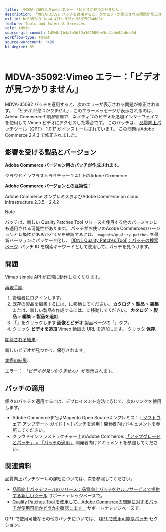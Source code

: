 ```yaml
---
title: 「MDVA-35092:Vimeo エラー：「ビデオが見つかりません」」
description: 「MDVA-35092 パッチを適用すると、次のエラーが表示される問題が修正されます。*"Video not Found"* このエラーメッセージが表示されるのは、Adobe Commerceの製品管理で、ネイティブのビデオを追加インターフェイスを使用して Vimeo ビデオにアクセスした場合です。 このパッチは、[Quality Patches Tool （QPT） ] （/help/announcements/adobe-commerce-announcements/magento-quality-patches-released-new-tool-to-self-serve-quality-patches.md） 1.0.17 がインストールされている場合に利用できます。 この問題はAdobe Commerce 2.4.3 で修正されました。'
exl-id: bc0952d9-1ea4-417c-926c-96875984d82c
feature: Tools and External Services
role: Admin
source-git-commit: 1d2e0c1b4a8e3d79a362500ee3ec7bde84a6ce0d
workflow-type: tm+mt
source-wordcount: '426'
ht-degree: 0%

---
```


# MDVA-35092:Vimeo エラー：「ビデオが見つかりません」

MDVA-35092 パッチを適用すると、次のエラーが表示される問題が修正されます。 *「ビデオが見つかりません」*. このエラーメッセージが表示されるのは、Adobe Commerceの製品管理で、ネイティブのビデオを追加インターフェイスを使用して Vimeo ビデオにアクセスした場合です。 このパッチは、 [品質向上パッチツール（QPT）](/help/announcements/adobe-commerce-announcements/magento-quality-patches-released-new-tool-to-self-serve-quality-patches.md) 1.0.17 がインストールされています。 この問題はAdobe Commerce 2.4.3 で修正されました。

## 影響を受ける製品とバージョン

**Adobe Commerce バージョン用のパッチが作成されます。**

クラウドインフラストラクチャー 2.4.1 上のAdobe Commerce

**Adobe Commerce バージョンとの互換性：**

Adobe Commerce オンプレミスおよびAdobe Commerce on cloud infrastructure 2.3.5 - 2.4.2

>[!NOTE]
>
>パッチは、新しい Quality Patches Tool リリースを使用する他のバージョンにも適用される可能性があります。 パッチがお使いのAdobe Commerceのバージョンと互換性があるかどうかを確認するには、 `magento/quality-patches` を最新バージョンにパッケージ化し、 [[!DNL Quality Patches Tool]：パッチの検索ページ](https://devdocs.magento.com/quality-patches/tool.html#patch-grid). パッチ ID を検索キーワードとして使用して、パッチを見つけます。

## 問題

Vimeo simple API が正常に動作しなくなります。

<u>再現手順</u>:

1. 管理者にログインします。
1. 既存の製品を編集するには、に移動してください。 **カタログ** > **製品** > **編集**&#x200B;または、新しい製品を作成するには、に移動してください。 **カタログ** > **製品** > **編集** > **製品を追加**.
1. 「」をクリックします **画像とビデオ** 製品ページの「」タブ。
1. クリック **ビデオを追加** Vimeo 動画の URL を追加します。 クリック **保存**.

<u>期待される結果</u>:

新しいビデオが見つかり、保存されます。

<u>実際の結果</u>:

エラー： *「ビデオが見つかりません」* が表示されます。

## パッチの適用

個々のパッチを適用するには、デプロイメント方法に応じて、次のリンクを使用します。

* Adobe CommerceまたはMagento Open Sourceオンプレミス： [[ ソフトウェア アップデート ガイド ] > [ パッチを適用 ]](https://devdocs.magento.com/guides/v2.4/comp-mgr/patching/mqp.html) 開発者向けドキュメントを参照してください。
* クラウドインフラストラクチャー上のAdobe Commerce: [「アップグレードとパッチ」 > 「パッチの適用」](https://devdocs.magento.com/cloud/project/project-patch.html) 開発者向けドキュメントを参照してください。

## 関連資料

品質向上パッチツールの詳細については、次を参照してください。

* [品質向上パッチツールのリリース：品質向上パッチをセルフサービスで提供する新しいツール](/help/announcements/adobe-commerce-announcements/magento-quality-patches-released-new-tool-to-self-serve-quality-patches.md) サポートナレッジベースで。
* [Quality Patches Tool を使用して、Adobe Commerceの問題に対するパッチが使用可能かどうかを確認します。](/help/support-tools/patches-available-in-qpt-tool/check-patch-for-magento-issue-with-magento-quality-patches.md) サポートナレッジベースで。

QPT で使用可能なその他のパッチについては、 [QPT で使用可能なパッチ](https://support.magento.com/hc/en-us/sections/360010506631-Patches-available-in-QPT-tool-) セクション。
